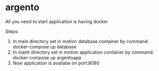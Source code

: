 # argento
All you need to start application is having docker

Steps:
1. In main directory set in motion database container by command: docker-compose up database
2. In maint directory set in motion application container by command: docker-compose up argentoapp
3. Now application is availabe on port:8080

